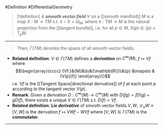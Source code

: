 #Definition #DifferentialGeometry 
> [!definition]
> A ***smooth vector field*** $V$ on a [[smooth manifold]] $M$ is a map $X:M\to \text{T}M$ s.t. $\pi \circ X=\text{id}_{M}$, where $\pi:\text{T}M\to M$ is the natural projection from the [[tangent bundle]], i.e. for all $p\in M$, $X(p)\in \{ p \}\times\text{T}_{p}M$.

---
>   Then, $\Gamma(TM)$ denotes the space of all smooth vector fields.
- **Related definition**: $V\in \Gamma(TM)$ defines a ***derivation*** on $C^\infty(M)$, $f\mapsto Vf$ where: $$\begin{array}{cccc} {Vf:}&{M}&\to&{\mathbb{R}}\\&{p} &\mapsto & {V(p)(f)} \end{array}{}$$
	i.e. $Vf$ is the [[Tangent Space|directional derivative]] of $f$ at each point $p$ according to the tangent vector $V(p)$.
- **Remark**: Given a derivation $D:C^\infty(M)\to C^\infty(M)$ with $D(fg)=fD(g)+gD(f)$, there exists a unique $V\in \Gamma(TM)$ s.t. $D(f)=Vf$.
- **Related definition**: ***Lie derivative*** of smooth vector fields $V,W$, $\mathcal{L}_{V}W\equiv[V,W]$ is the derivation $f\mapsto VWf-WVf$ where $[V,W]\in \Gamma(TM)$ is the **commutator**.
---